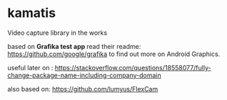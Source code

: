 # kamatis
Video capture library in the works

based on <b> Grafika test app </b> read their readme: https://github.com/google/grafika to find out more on Android Graphics.



useful later on : https://stackoverflow.com/questions/18558077/fully-change-package-name-including-company-domain


also based on: https://github.com/lumyus/FlexCam

